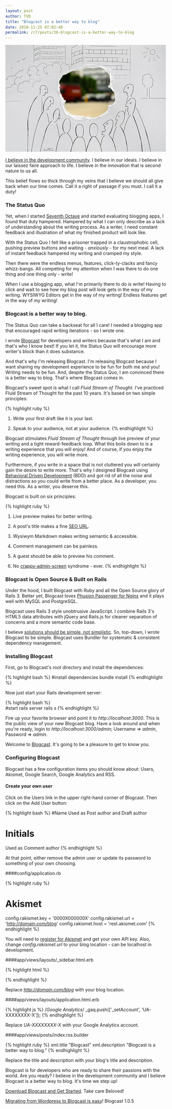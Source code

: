 ```yaml
---
layout: post
author: TVD
title: "Blogcast is a better way to blog"
date: 2010-11-25 07:02:48
permalink: /c7/posts/38-blogcast-is-a-better-way-to-blog
---
```


<img src="/c7/static/vision.jpg" alt="Open Source Rails 3 Blogging app - Blogcast" title="Open Source Rails 3 Blogging app - Blogcast"/>

[I believe in the development community][1]. I believe in our ideals. I believe in our laissez faire approach to life. I believe in the innovation that is second nature to us all.

This belief flows so thick through my veins that I believe we should all give back when our time comes. Call it a right of passage if you must. I call it a duty!


### The Status Quo

Yet, when I started [Seventh Octave][2] and started evaluating blogging apps, I found that duty hampered. Hampered by what I can only describe as a lack of understanding about the writing process. As a writer, I need constant feedback and illustration of what my finished product will look like.

With the Status Quo I felt like a prisoner trapped in a claustrophobic cell, pushing preview buttons and waiting  - *anxiously* - for my next meal. A lack of instant feedback hampered my writing and cramped my style.

Then there were the endless menus, features, click-ty-clacks and fancy whizz-bangs. All competing for my attention when I was there to do one thing and one thing only - write!

When I use a blogging app, what I'm primarily there to do is write! Having to click and wait to see how my blog post will look gets in the way of my writing. WYSIWYG Editors get in the way of my writing! Endless features get in the way of my writing!

### Blogcast is a better way to blog.

The Status Quo can take a backseat for all I care! I needed a blogging app that encouraged rapid writing iterations - so I wrote one.

I wrote [Blogcast][3] for developers and writers because that's what I am and that's who I know best! If you let it, the Status Quo will encourage more writer's block than it does substance. 

And that's why I'm releasing Blogcast. I'm releasing Blogcast because I want sharing my development experience to be fun for both me and you! Writing needs to be fun. And, despite the Status Quo, I am convinced there is a better way to blog. That's where Blogcast comes in.

Blogcast's sweet spot is what I call *Fluid Stream of Thought*. I've practiced Fluid Stream of Thought for the past 10 years. It's based on two simple principles:

{% highlight ruby %}
1. Write your first draft like it is your last.

2. Speak to your audience, not at your audience.
{% endhighlight %}

Blogcast stimulates *Fluid Stream of Thought* through live preview of your writing and a tight reward-feedback loop. What this boils down to is a writing experience that you will enjoy! And of course, if you enjoy the writing experience, you will write more.

Furthermore, if you write in a space that is not cluttered you will certainly gain the desire to write more. That's why I designed Blogcast using [Behavioral Driven Development][4] (BDD) and got rid of all the noise and distractions so you could write from a better place. As a developer, you need this. As a writer, you deserve this.

Blogcast is built on six principles:

{% highlight ruby %}
1. Live preview makes for better writing.

2. A post's title makes a fine [SEO URL][5].

3. Wysiwym Markdown makes writing semantic & accessible.

4. Comment management can be painless.

5. A guest should be able to preview his comment.

6. No [crappy-admin-screen][6] syndrome - ever.
{% endhighlight %}

### Blogcast is Open Source & Built on Rails

Under the hood, I built Blogcast with Ruby and all the Open Source glory of Rails 3. Better yet, Blogcast loves [Phusion Passenger for Nginx][7] and it plays well with MySQL and PostgreSQL.

Blogcast uses Rails 3 style unobtrusive JavaScript. I combine Rails 3's HTML5 data attributes with jQuery and Rails.js for cleaner separation of concerns and a more semantic code base.

I believe [solutions should be simple, not simplistic][8]. So, top-down, I wrote Blogcast to be simple. Blogcast uses Bundler for systematic & consistent dependency management.

### Installing Blogcast

First, go to Blogcast's root directory and install the dependences:

{% highlight bash %}
#install dependencies
bundle install
{% endhighlight %}

Now just start your Rails development server:
  
{% highlight bash %}  
#start rails server
rails s
{% endhighlight %}

Fire up your favorite browser and point it to *http://localhost:3000*. This is the public view of your new Blogcast blog. Have a look around and when you're ready, login to *http://localhost:3000/admin*; Username => *admin*, Password => *admin*.

Welcome to [Blogcast][9]. It's going to be a pleasure to get to know you.

### Configuring Blogcast

Blogcast has a few configuration items you should know about: Users, Akismet, Google Search, Google Analytics and RSS.

#### Create your own user

Click on the Users link in the upper right-hand corner of Blogcast. Then click on the Add User button:

{% highlight bash %}
#Name
Used as Post author and Draft author

# Initials
Used as Comment author
{% endhighlight %}

At that point, either remove the admin user or update its password to something of your own choosing.

####config/application.rb

{% highlight ruby %}
# Akismet
config.rakismet.key  = '0000X000000X'
config.rakismet.url  = 'http://domain.com/blog'
config.rakismet.host = 'rest.akismet.com'
{% endhighlight %}

You will need to [register for Akismet][10] and get your own API key. Also, change *config.rakismet.url* to your blog location - can be localhost in development.

####app/views/layouts/_sidebar.html.erb

{% highlight html %}
<!--Google Search-->
<input name="sitesearch" value="http://domain.com/blog" type="hidden"/>
{% endhighlight %}

Replace *http://domain.com/blog* with your blog location.

####app/views/layouts/application.html.erb

{% highlight js %}
/*Google Analytics*/
_gaq.push(['_setAccount', 'UA-XXXXXXXX-X']);
{% endhighlight %}

Replace *UA-XXXXXXXX-X* with your Google Analytics account.

####app/views/posts/index.rss.builder

{% highlight ruby %}
xml.title "Blogcast"
xml.description "Blogcast is a better way to blog."
{% endhighlight %}

Replace the title and description with your blog's title and description.

Blogcast is for developers who are ready to share their passions with the world. Are you ready? I believe in the development community and I believe Blogcast is a better way to blog. It's time we step up!

[Download Blogcast and Get Started][11]. Take care Beloved!

[Migrating from Wordpress to Blogcast is easy][12]! Blogcast 1.0.5


  [1]: http://twitter.com/tiandavis/statuses/27180591945
  [2]: https://techoctave.com
  [3]: http://techoctave.com/blogcast
  [4]: http://gettingreal.37signals.com/ch09_Interface_First.php
  [5]: https://techoctave.com/posts/26-seo-friendly-urls-in-rails
  [6]: http://gettingreal.37signals.com/ch09_One_Interface.php
  [7]: https://techoctave.com/posts/16-how-to-host-a-rails-app-with-phusion-passenger-for-nginx
  [8]: https://techoctave.com/posts/37-authlogic-and-rails-3-0-solution
  [9]: http://techoctave.com/blogcast
  [10]: http://akismet.com/
  [11]: http://techoctave.com/blogcast
  [12]: https://techoctave.com/posts/43-blogcast-1-0-5-release-notes-and-the-wordpress-migrator-tool
